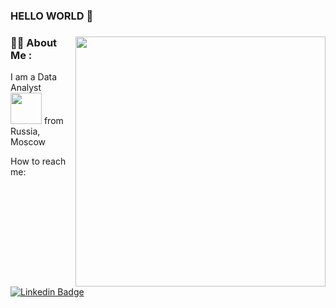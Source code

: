 ### HELLO WORLD 👋

<div id="header"  >

<img src="https://mir-s3-cdn-cf.behance.net/project_modules/max_1200/942fdf48222763.5891fd792ead0.gif" width="400" align="right" />

### :man_technologist: About Me :


I am a Data Analyst <img src="https://www.kindpng.com/picc/m/163-1634256_stonks-meme-transparent-hd-png-download.png" width="50" > from Russia, Moscow

 How to reach me: [![Linkedin Badge](https://img.shields.io/badge/-LinkedIn-blue?style=flat&logo=Linkedin&logoColor=white)](https://www.linkedin.com/in/vladislavladimir/)

</div>











<div id="counter" align="left">
 <img src="https://komarev.com/ghpvc/?username=VladislaVladimir&style=flat-square&color=blue" alt="" />
</div>


